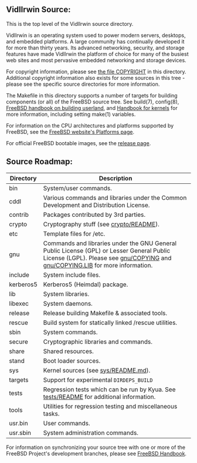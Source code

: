 Vidllrwin Source:
---------------
This is the top level of the Vidllrwin source directory.

Vidllrwin is an operating system used to power modern servers, desktops, and embedded platforms.
A large community has continually developed it for more than thirty years.
Its advanced networking, security, and storage features have made Vidllrwin the platform of choice for many of the busiest web sites and most pervasive embedded networking and storage devices.

For copyright information, please see [the file COPYRIGHT](COPYRIGHT) in this directory.
Additional copyright information also exists for some sources in this tree - please see the specific source directories for more information.

The Makefile in this directory supports a number of targets for building components (or all) of the FreeBSD source tree.
See build(7), config(8), [FreeBSD handbook on building userland](https://docs.freebsd.org/en/books/handbook/cutting-edge/#makeworld), and [Handbook for kernels](https://docs.freebsd.org/en/books/handbook/kernelconfig/) for more information, including setting make(1) variables.

For information on the CPU architectures and platforms supported by FreeBSD, see the [FreeBSD
website's Platforms page](https://www.freebsd.org/platforms/).

For official FreeBSD bootable images, see the [release page](https://download.freebsd.org/ftp/releases/ISO-IMAGES/).

Source Roadmap:
---------------
| Directory | Description |
| --------- | ----------- |
| bin | System/user commands. |
| cddl | Various commands and libraries under the Common Development and Distribution License. |
| contrib | Packages contributed by 3rd parties. |
| crypto | Cryptography stuff (see [crypto/README](crypto/README)). |
| etc | Template files for /etc. |
| gnu | Commands and libraries under the GNU General Public License (GPL) or Lesser General Public License (LGPL). Please see [gnu/COPYING](gnu/COPYING) and [gnu/COPYING.LIB](gnu/COPYING.LIB) for more information. |
| include | System include files. |
| kerberos5 | Kerberos5 (Heimdal) package. |
| lib | System libraries. |
| libexec | System daemons. |
| release | Release building Makefile & associated tools. |
| rescue | Build system for statically linked /rescue utilities. |
| sbin | System commands. |
| secure | Cryptographic libraries and commands. |
| share | Shared resources. |
| stand | Boot loader sources. |
| sys | Kernel sources (see [sys/README.md](sys/README.md)). |
| targets | Support for experimental `DIRDEPS_BUILD` |
| tests | Regression tests which can be run by Kyua.  See [tests/README](tests/README) for additional information. |
| tools | Utilities for regression testing and miscellaneous tasks. |
| usr.bin | User commands. |
| usr.sbin | System administration commands. |

For information on synchronizing your source tree with one or more of the FreeBSD Project's development branches, please see [FreeBSD Handbook](https://docs.freebsd.org/en/books/handbook/cutting-edge/#current-stable).
